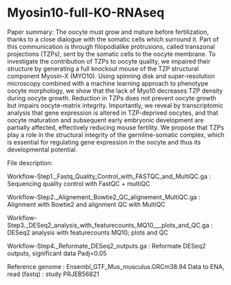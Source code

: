 # Myosin10-full-KO-RNAseq

Paper summary:
The oocyte must grow and mature before fertilization, thanks to a close dialogue with the somatic cells which surround it. Part of this communication is through filopodialike protrusions, called transzonal projections (TZPs), sent by the somatic cells to the oocyte membrane. To investigate the contribution of TZPs to oocyte quality, we impaired their structure by generating a full knockout mouse of the TZP structural component Myosin-X (MYO10). Using spinning disk and super-resolution microscopy combined with a machine learning approach to phenotype oocyte morphology, we show that the lack of Myo10 decreases TZP density during oocyte growth. Reduction in TZPs does not prevent oocyte growth but impairs oocyte-matrix integrity. Importantly, we reveal by transcriptomic analysis that gene expression is altered in TZP-deprived oocytes, and that oocyte maturation and subsequent early embryonic development are partially affected, effectively reducing mouse fertility. We propose that TZPs play a role in the structural integrity of the germline-somatic complex, which is essential for regulating gene expression in the oocyte and thus its developmental potential.

File description:

Workflow-Step1._Fastq_Quality_Control_with_FASTQC_and_MultiQC.ga : Sequencing quality control with FastQC + multiQC 

Workflow-Step2._Alignement_Bowtie2_QC_alignement_MultiQC.ga : Alignment with Bowtie2 and alignment QC with MultiQC

Workflow-Step3._DESeq2_analysis_with_featurecounts_MQ10___plots_and_QC.ga : DESeq2 analysis with featurecounts MQ10;  plots and QC

Workflow-Step4._Reformate_DESeq2_outputs.ga : Reformate DESeq2 outputs, significant data Padj<0.05

Reference genome : Ensembl_GTF_Mus_musculus.GRCm38.94
Data to ENA, read (fastq) : study PRJEB56821
